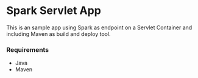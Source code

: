 Spark Servlet App
======================
This is an sample app using Spark as endpoint on a Servlet Container and including Maven as build and deploy tool.

### Requirements
  * Java
  * Maven